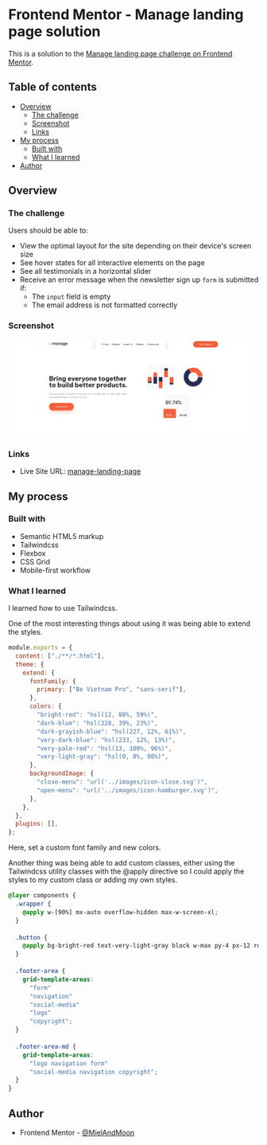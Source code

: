 # Frontend Mentor - Manage landing page solution

This is a solution to the [Manage landing page challenge on Frontend Mentor](https://www.frontendmentor.io/challenges/manage-landing-page-SLXqC6P5).

## Table of contents

- [Overview](#overview)
  - [The challenge](#the-challenge)
  - [Screenshot](#screenshot)
  - [Links](#links)
- [My process](#my-process)
  - [Built with](#built-with)
  - [What I learned](#what-i-learned)
- [Author](#author)

## Overview

### The challenge

Users should be able to:

- View the optimal layout for the site depending on their device's screen size
- See hover states for all interactive elements on the page
- See all testimonials in a horizontal slider
- Receive an error message when the newsletter sign up `form` is submitted if:
  - The `input` field is empty
  - The email address is not formatted correctly

### Screenshot

![](./screenshot.png)

### Links

- Live Site URL: [manage-landing-page](https://manage-landing-page-master-xi.vercel.app)

## My process

### Built with

- Semantic HTML5 markup
- Tailwindcss
- Flexbox
- CSS Grid
- Mobile-first workflow

### What I learned

I learned how to use Tailwindcss.

One of the most interesting things about using it was being able to extend the styles.

```js
module.exports = {
  content: ["./**/*.html"],
  theme: {
    extend: {
      fontFamily: {
        primary: ["Be Vietnam Pro", "sans-serif"],
      },
      colors: {
        "bright-red": "hsl(12, 88%, 59%)",
        "dark-blue": "hsl(228, 39%, 23%)",
        "dark-grayish-blue": "hsl(227, 12%, 61%)",
        "very-dark-blue": "hsl(233, 12%, 13%)",
        "very-pale-red": "hsl(13, 100%, 96%)",
        "very-light-gray": "hsl(0, 0%, 98%)",
      },
      backgroundImage: {
        "close-menu": "url('../images/icon-close.svg')",
        "open-menu": "url('../images/icon-hamburger.svg')",
      },
    },
  },
  plugins: [],
};
```

Here, set a custom font family and new colors.

Another thing was being able to add custom classes, either using the Tailwindcss utility classes with the @apply directive so I could apply the styles to my custom class or adding my own styles.

```css
@layer components {
  .wrapper {
    @apply w-[90%] mx-auto overflow-hidden max-w-screen-xl;
  }

  .button {
    @apply bg-bright-red text-very-light-gray block w-max py-4 px-12 rounded-full;
  }

  .footer-area {
    grid-template-areas:
      "form"
      "navigation"
      "social-media"
      "logo"
      "copyright";
  }

  .footer-area-md {
    grid-template-areas:
      "logo navigation form"
      "social-media navigation copyright";
  }
}
```

## Author

- Frontend Mentor - [@MielAndMoon](https://www.frontendmentor.io/profile/MielAndMoon)

